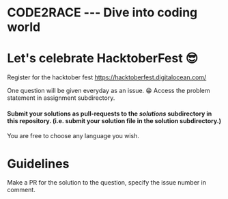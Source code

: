 # CODE2RACE --- Dive into coding world 
# Let's celebrate HacktoberFest 😎
Register for the hacktober fest https://hacktoberfest.digitalocean.com/


One question will be given everyday as an issue. 😁
Access the problem statement in assignment subdirectory.


#### Submit your solutions as pull-requests to the *solutions* subdirectory in this repository. (i.e. submit your solution file in the solution subdirectory.)
You are free to choose any language you wish.

Guidelines
==========

Make a PR for the solution to the question, specify the issue number in comment.
